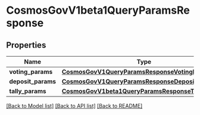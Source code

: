 # CosmosGovV1beta1QueryParamsResponse

## Properties
Name | Type | Description | Notes
------------ | ------------- | ------------- | -------------
**voting_params** | [**CosmosGovV1QueryParamsResponseVotingParams**](CosmosGovV1QueryParamsResponseVotingParams.md) |  | [optional] 
**deposit_params** | [**CosmosGovV1QueryParamsResponseDepositParams**](CosmosGovV1QueryParamsResponseDepositParams.md) |  | [optional] 
**tally_params** | [**CosmosGovV1beta1QueryParamsResponseTallyParams**](CosmosGovV1beta1QueryParamsResponseTallyParams.md) |  | [optional] 

[[Back to Model list]](../README.md#documentation-for-models) [[Back to API list]](../README.md#documentation-for-api-endpoints) [[Back to README]](../README.md)

